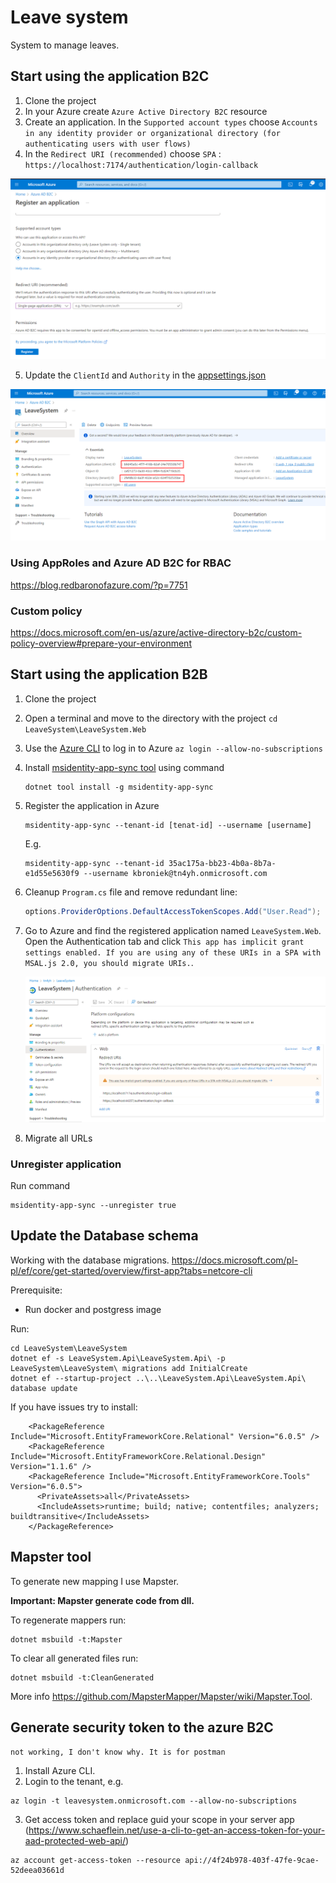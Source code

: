 # Leave system

System to manage leaves. 

## Start using the application B2C

1. Clone the project
2. In your Azure create `Azure Active Directory B2C` resource
3. Create an application. In the `Supported account types` choose `Accounts in any identity provider or organizational directory (for authenticating users with user flows)`
4. In the `Redirect URI (recommended)` choose `SPA` : `https://localhost:7174/authentication/login-callback`

![Create an application](./AzureAppRegistrationB2C.png)

5. Update the `ClientId` and `Authority` in the [appsettings.json](./src/LeaveSystem.Web/wwwroot/appsettings.json)

![Update appsettings.json](./AzureAppRegistrationB2C-appsettings.png)

### Using AppRoles and Azure AD B2C for RBAC

https://blog.redbaronofazure.com/?p=7751

### Custom policy

https://docs.microsoft.com/en-us/azure/active-directory-b2c/custom-policy-overview#prepare-your-environment

## Start using the application B2B

1. Clone the project
2. Open a terminal and move to the directory with the project `cd LeaveSystem\LeaveSystem.Web`
3. Use the [Azure CLI](https://docs.microsoft.com/en-us/cli/azure/authenticate-azure-cli) to log in to Azure `az login --allow-no-subscriptions`

4. Install [msidentity-app-sync tool](https://github.com/AzureAD/microsoft-identity-web/blob/master/tools/app-provisioning-tool/vs2019-16.9-how-to-use.md) using command 
   
   ```
   dotnet tool install -g msidentity-app-sync
   ```

5. Register the application in Azure
   
   ```
   msidentity-app-sync --tenant-id [tenat-id] --username [username]
   ```
   
   E.g.
   
   ```
   msidentity-app-sync --tenant-id 35ac175a-bb23-4b0a-8b7a-e1d55e5630f9 --username kbroniek@tn4yh.onmicrosoft.com
   ```

6. Cleanup `Program.cs` file and remove redundant line:
   
   ```csharp
   options.ProviderOptions.DefaultAccessTokenScopes.Add("User.Read");
   ```

7. Go to Azure and find the registered application named `LeaveSystem.Web`. Open the Authentication tab and click `This app has implicit grant settings enabled. If you are using any of these URIs in a SPA with MSAL.js 2.0, you should migrate URIs.`.
   
   ![Azure app registration](./AzureAppRegistration.png)

8. Migrate all URLs

### Unregister application

Run command

```
msidentity-app-sync --unregister true
```

## Update the Database schema

Working with the database migrations. https://docs.microsoft.com/pl-pl/ef/core/get-started/overview/first-app?tabs=netcore-cli

Prerequisite:

- Run docker and postgress image

Run:

```
cd LeaveSystem\LeaveSystem
dotnet ef -s LeaveSystem.Api\LeaveSystem.Api\ -p LeaveSystem\LeaveSystem\ migrations add InitialCreate
dotnet ef --startup-project ..\..\LeaveSystem.Api\LeaveSystem.Api\ database update
```

If you have issues try to install:

```
    <PackageReference Include="Microsoft.EntityFrameworkCore.Relational" Version="6.0.5" />
    <PackageReference Include="Microsoft.EntityFrameworkCore.Relational.Design" Version="1.1.6" />
    <PackageReference Include="Microsoft.EntityFrameworkCore.Tools" Version="6.0.5">
      <PrivateAssets>all</PrivateAssets>
      <IncludeAssets>runtime; build; native; contentfiles; analyzers; buildtransitive</IncludeAssets>
    </PackageReference>
```

## Mapster tool

To generate new mapping I use Mapster. 

**Important: Mapster generate code from dll.**

To regenerate mappers run:

```
dotnet msbuild -t:Mapster
```

To clear all generated files run:

```
dotnet msbuild -t:CleanGenerated
```

More info https://github.com/MapsterMapper/Mapster/wiki/Mapster.Tool.

## Generate security token to the azure B2C

`not working, I don't know why. It is for postman`

1. Install Azure CLI.
2. Login to the tenant, e.g.

```
az login -t leavesystem.onmicrosoft.com --allow-no-subscriptions
```

3. Get access token and replace guid your scope in your server app (https://www.schaeflein.net/use-a-cli-to-get-an-access-token-for-your-aad-protected-web-api/)

```
az account get-access-token --resource api://4f24b978-403f-47fe-9cae-52deea03661d
```
